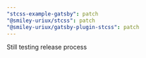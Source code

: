 ```yaml
---
"stcss-example-gatsby": patch
"@smiley-uriux/stcss": patch
"@smiley-uriux/gatsby-plugin-stcss": patch
---
```


Still testing release process
